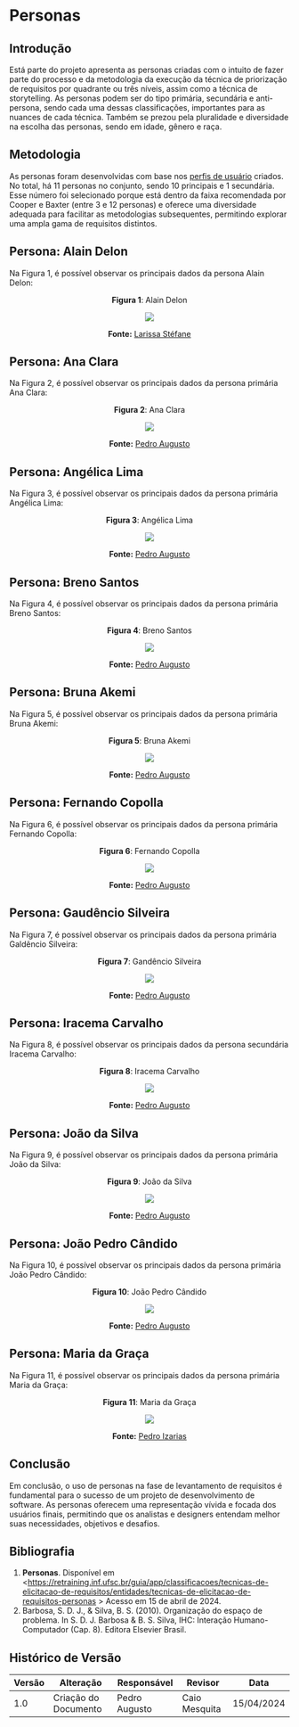 
# Personas

## Introdução

Está parte do projeto apresenta as personas criadas com o intuito de fazer parte do processo e da metodologia da execução da técnica de priorização de requisitos por quadrante ou três níveis, assim como a técnica de storytelling. As personas podem ser do tipo primária, secundária e anti-persona, sendo cada uma dessas classificações, importantes para as nuances de cada técnica. Também se prezou pela pluralidade e diversidade na escolha das personas, sendo em idade, gênero e raça.

## Metodologia

As personas foram desenvolvidas com base nos [perfis de usuário](2024.1-CarteiradeTrabalhoDigital/docs/Elicitacao/PerfilDeUsuario.md) criados. No total, há 11 personas no conjunto, sendo 10 principais e 1 secundária. Esse número foi selecionado porque está dentro da faixa recomendada por Cooper e Baxter (entre 3 e 12 personas) e oferece uma diversidade adequada para facilitar as metodologias subsequentes, permitindo explorar uma ampla gama de requisitos distintos.

## Persona: Alain Delon

Na Figura 1, é possível observar os principais dados da persona Alain Delon:

<center>

 **Figura 1**: Alain Delon

<img src="https://raw.githubusercontent.com/Requisitos-de-Software/2024.1-CarteiradeTrabalhoDigital/main/Midia/ImagensStorytelling/Alain%20Delon.png">

**Fonte:** [Larissa Stéfane](https://github.com/SkywalkerSupreme)

</center>

## Persona: Ana Clara

Na Figura 2, é possível observar os principais dados da persona primária Ana Clara:

<center>

 **Figura 2**: Ana Clara
</center>

<center>
<img src="https://raw.githubusercontent.com/Requisitos-de-Software/2024.1-CarteiradeTrabalhoDigital/main/Midia/ImagensStorytelling/Ana Clara.png">

**Fonte:** [Pedro Augusto](https://github.com/Izarias)

</center>

## Persona: Angélica Lima

Na Figura 3, é possível observar os principais dados da persona primária Angélica Lima:

<center>

 **Figura 3**: Angélica Lima

<img src="https://raw.githubusercontent.com/Requisitos-de-Software/2024.1-CarteiradeTrabalhoDigital/main/Midia/ImagensStorytelling/Angélica Lima.png">

**Fonte:** [Pedro Augusto](https://github.com/Izarias)

</center>

## Persona: Breno Santos

Na Figura 4, é possível observar os principais dados da persona primária Breno Santos:

<center>

 **Figura 4**: Breno Santos

<img src="https://raw.githubusercontent.com/Requisitos-de-Software/2024.1-CarteiradeTrabalhoDigital/main/Midia/ImagensStorytelling/Breno Santos.png">

**Fonte:** [Pedro Augusto](https://github.com/Izarias)

</center>

## Persona: Bruna Akemi

Na Figura 5, é possível observar os principais dados da persona primária Bruna Akemi:

<center>

 **Figura 5**: Bruna Akemi

<img src="https://raw.githubusercontent.com/Requisitos-de-Software/2024.1-CarteiradeTrabalhoDigital/main/Midia/ImagensStorytelling/Bruna Akemi.png">

**Fonte:** [Pedro Augusto](https://github.com/Izarias)

</center>

## Persona: Fernando Copolla

Na Figura 6, é possível observar os principais dados da persona primária Fernando Copolla:

<center>

 **Figura 6**: Fernando Copolla

<img src="https://raw.githubusercontent.com/Requisitos-de-Software/2024.1-CarteiradeTrabalhoDigital/main/Midia/ImagensStorytelling/Fernando Copolla.png">

**Fonte:** [Pedro Augusto](https://github.com/Izarias)

</center>

## Persona: Gaudêncio Silveira

Na Figura 7, é possível observar os principais dados da persona primária Galdêncio Silveira:

<center>

 **Figura 7**: Gandêncio Silveira

<img src="https://raw.githubusercontent.com/Requisitos-de-Software/2024.1-CarteiradeTrabalhoDigital/main/Midia/ImagensStorytelling/Galdêncio Silveira.png">

**Fonte:** [Pedro Augusto](https://github.com/Izarias)

</center>

## Persona: Iracema Carvalho

Na Figura 8, é possível observar os principais dados da persona secundária Iracema Carvalho:

<center>

 **Figura 8**: Iracema Carvalho

<img src="https://raw.githubusercontent.com/Requisitos-de-Software/2024.1-CarteiradeTrabalhoDigital/main/Midia/ImagensStorytelling/Iracema de Carvalho.png">

**Fonte:** [Pedro Augusto](https://github.com/Izarias)

</center>

## Persona: João da Silva

Na Figura 9, é possível observar os principais dados da persona primária João da Silva:

<center>

 **Figura 9**: João da Silva

<img src="https://raw.githubusercontent.com/Requisitos-de-Software/2024.1-CarteiradeTrabalhoDigital/main/Midia/ImagensStorytelling/João da Silva.png">

**Fonte:** [Pedro Augusto](https://github.com/Izarias)

</center>

## Persona: João Pedro Cândido

Na Figura 10, é possível observar os principais dados da persona primária João Pedro Cândido:

<center>

 **Figura 10**: João Pedro Cândido

<img src="https://raw.githubusercontent.com/Requisitos-de-Software/2024.1-CarteiradeTrabalhoDigital/main/Midia/ImagensStorytelling//João Pedro Cândido.png">

**Fonte:** [Pedro Augusto](https://github.com/Izarias)

</center>

## Persona: Maria da Graça

Na Figura 11, é possível observar os principais dados da persona primária Maria da Graça:

<center>

 **Figura 11**: Maria da Graça

<img src="https://raw.githubusercontent.com/Requisitos-de-Software/2024.1-CarteiradeTrabalhoDigital/main/Midia/ImagensStorytelling//Maria da Graça.png">

**Fonte:** [Pedro Izarias](https://github.com/Izarias)

</center>

## Conclusão

Em conclusão, o uso de personas na fase de levantamento de requisitos é fundamental para o sucesso de um projeto de desenvolvimento de software. As personas oferecem uma representação vívida e focada dos usuários finais, permitindo que os analistas e designers entendam melhor suas necessidades, objetivos e desafios.

##  Bibliografia

1. **Personas**. Disponível em <https://retraining.inf.ufsc.br/guia/app/classificacoes/tecnicas-de-elicitacao-de-requisitos/entidades/tecnicas-de-elicitacao-de-requisitos-personas > Acesso em 15 de abril de 2024.
2. Barbosa, S. D. J., & Silva, B. S. (2010). Organização do espaço de problema. In S. D. J. Barbosa & B. S. Silva, IHC: Interação Humano-Computador (Cap. 8). Editora Elsevier Brasil.
   
## Histórico de Versão

| Versão | Alteração | Responsável | Revisor | Data |
| - | - | - | - | - |
| 1.0 | Criação do Documento | Pedro Augusto | Caio Mesquita | 15/04/2024 |
